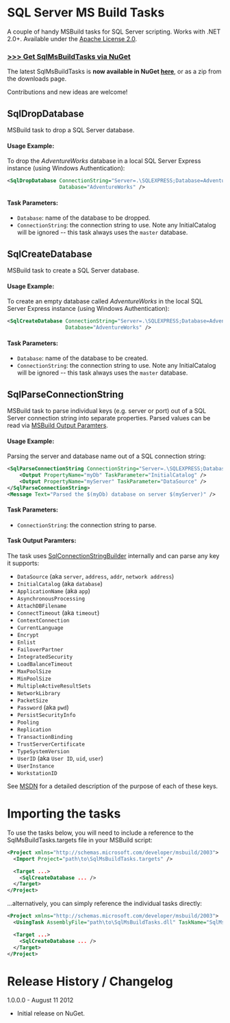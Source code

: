 SQL Server MS Build Tasks
=========================

A couple of handy MSBuild tasks for SQL Server scripting. Works with .NET 2.0+. Available under the [Apache License 2.0](http://www.apache.org/licenses/LICENSE-2.0).

### [>>> Get SqlMsBuildTasks via NuGet](http://nuget.org/List/Packages/sqlmsbuildtasks)

The latest SqlMsBuildTasks is **now available in NuGet [here](http://nuget.org/List/Packages/sqlmsbuildtasks)**, or as a zip from the downloads page.

Contributions and new ideas are welcome!

## SqlDropDatabase
MSBuild task to drop a SQL Server database.

#### Usage Example:
To drop the *AdventureWorks* database in a local SQL Server Express instance (using Windows Authentication):
```xml
<SqlDropDatabase ConnectionString="Server=.\SQLEXPRESS;Database=AdventureWorks;Integrated Security=SSPI;"
                 Database="AdventureWorks" />
```

#### Task Parameters:
* ``Database``: name of the database to be dropped.
* ``ConnectionString``: the connection string to use. Note any InitialCatalog will be ignored -- this task always uses the ``master`` database.

## SqlCreateDatabase
MSBuild task to create a SQL Server database.

#### Usage Example:
To create an empty database called *AdventureWorks* in the local SQL Server Express instance (using Windows Authentication):
```xml
<SqlCreateDatabase ConnectionString="Server=.\SQLEXPRESS;Database=AdventureWorks;Integrated Security=SSPI;"
                   Database="AdventureWorks" />
```

#### Task Parameters:
* ``Database``: name of the database to be created.
* ``ConnectionString``: the connection string to use. Note any InitialCatalog will be ignored -- this task always uses the ``master`` database.

## SqlParseConnectionString
MSBuild task to parse individual keys (e.g. server or port) out of a SQL Server connection string into separate properties. Parsed values can be read via [MSBuild Output Paramters](http://msdn.microsoft.com/en-us/library/ms164287.aspx).

#### Usage Example:
Parsing the server and database name out of a SQL connection string:
```xml
<SqlParseConnectionString ConnectionString="Server=.\SQLEXPRESS;Database=AdventureWorks;Integrated Security=SSPI;">
    <Output PropertyName="myDb" TaskParameter="InitialCatalog" />
    <Output PropertyName="myServer" TaskParameter="DataSource" />
</SqlParseConnectionString>
<Message Text="Parsed the $(myDb) database on server $(myServer)" />
```

#### Task Parameters:

* ``ConnectionString``: the connection string to parse.

#### Task Output Paramters:
The task uses [SqlConnectionStringBuilder](http://msdn.microsoft.com/en-us/library/system.data.sqlclient.sqlconnectionstringbuilder.aspx) internally and can parse any key it supports:

* ``DataSource`` (aka ``server``, ``address``, ``addr``, ``network address``)
* ``InitialCatalog`` (aka ``database``)
* ``ApplicationName`` (aka ``app``)
* ``AsynchronousProcessing`` 
* ``AttachDBFilename`` 
* ``ConnectTimeout`` (aka ``timeout``)
* ``ContextConnection`` 
* ``CurrentLanguage`` 
* ``Encrypt`` 
* ``Enlist`` 
* ``FailoverPartner`` 
* ``IntegratedSecurity`` 
* ``LoadBalanceTimeout`` 
* ``MaxPoolSize`` 
* ``MinPoolSize`` 
* ``MultipleActiveResultSets`` 
* ``NetworkLibrary`` 
* ``PacketSize`` 
* ``Password`` (aka ``pwd``)
* ``PersistSecurityInfo`` 
* ``Pooling`` 
* ``Replication`` 
* ``TransactionBinding`` 
* ``TrustServerCertificate`` 
* ``TypeSystemVersion`` 
* ``UserID`` (aka ``User ID``, ``uid``, ``user``)
* ``UserInstance`` 
* ``WorkstationID``

See [MSDN](http://msdn.microsoft.com/en-us/library/system.data.sqlclient.sqlconnectionstringbuilder.aspx) for a detailed description of the purpose of each of these keys.

# Importing the tasks
To use the tasks below, you will need to include a reference to the SqlMsBuildTasks.targets file in your MSBuild script:

```xml
<Project xmlns="http://schemas.microsoft.com/developer/msbuild/2003">
  <Import Project="path\to\SqlMsBuildTasks.targets" />

  <Target ...>
    <SqlCreateDatabase ... />
  </Target>
</Project>
```

...alternatively, you can simply reference the individual tasks directly:

```xml
<Project xmlns="http://schemas.microsoft.com/developer/msbuild/2003">
  <UsingTask AssemblyFile="path\to\SqlMsBuildTasks.dll" TaskName="SqlMsBuildTasks.SqlCreateDatabase" />

  <Target ...>
    <SqlCreateDatabase ... />
  </Target>
</Project>
```

# Release History / Changelog
1.0.0.0 - August 11 2012

* Initial release on NuGet.